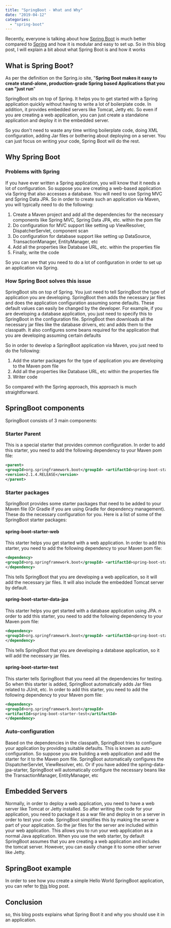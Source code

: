 ```yaml
---
title: "SpringBoot - What and Why"
date: "2019-04-12"
categories: 
  - "spring-boot"
---
```


Recently, everyone is talking about how [Spring Boot](https://click.linksynergy.com/deeplink?id=MnzIZAZNE5Y&mid=39197&murl=https%3A%2F%2Fwww.udemy.com%2Fcourse%2Fspring-5-with-spring-boot-2%2F) is much better compared to [Spring](https://click.linksynergy.com/deeplink?id=MnzIZAZNE5Y&mid=39197&murl=https%3A%2F%2Fwww.udemy.com%2Fcourse%2Fjava-spring-framework-masterclass%2F) and how it is modular and easy to set up. So in this blog post, I will explain a bit about what Spring Boot is and how it works

## What is Spring Boot?

As per the definition on the Spring.io site, "**Spring Boot makes it easy to create stand-alone, production-grade Spring based Applications that you can "just run**"

SpringBoot sits on top of Spring. It helps you to get started with a Spring application quickly without having to write a lot of boilerplate code. In addition, it provides embedded servers like Tomcat, Jetty etc. So even if you are creating a web application, you can just create a standalone application and deploy it in the embedded server.

So you don't need to waste any time writing boilerplate code, doing XML configuration, adding Jar files or bothering about deploying on a server. You can just focus on writing your code, Spring Boot will do the rest.

## Why Spring Boot

### Problems with Spring

If you have ever written a Spring application, you will know that it needs a lot of configuration. So suppose you are creating a web-based application via Spring that also accesses a database. You will need to use Spring MVC and Spring Data JPA. So in order to create such an application via Maven, you will typically need to do the following:

1. Create a Maven project and add all the dependencies for the necessary components like Spring MVC, Spring Data JPA, etc. within the pom file
2. Do configuration for MVC support like setting up ViewResolver, DispatcherServlet, component scan
3. Do configuration for database support like setting up DataSource, TransactionManager, EntityManager, etc
4. Add all the properties like Database URL, etc. within the properties file
5. Finally, write the code

So you can see that you need to do a lot of configuration in order to set up an application via Spring.

### How Spring Boot solves this issue

SpringBoot sits on top of Spring. You just need to tell SpringBoot the type of application you are developing. SpringBoot then adds the necessary jar files and does the application configuration assuming some defaults. These default values can easily be changed by the developer. For example, if you are developing a database application, you just need to specify this to SpringBoot in the configuration file. SpringBoot then downloads all the necessary jar files like the database drivers, etc and adds them to the classpath. It also configures some beans required for the application that you are developing assuming certain defaults

So in order to develop a SpringBoot application via Maven, you just need to do the following:

1. Add the starter packages for the type of application you are developing to the Maven pom file
2. Add all the properties like Database URL, etc within the properties file
3. Writer code

So compared with the Spring approach, this approach is much straightforward.

## SpringBoot components

SpringBoot consists of 3 main components:

### Starter Parent

This is a special starter that provides common configuration. In order to add this starter, you need to add the following dependency to your Maven pom file:

````xml
<parent> 
<groupId>org.springframework.boot</groupId> <artifactId>spring-boot-starter-parent</artifactId> 
<version>2.1.4.RELEASE</version> 
</parent>
````

### Starter packages

SpringBoot provides some starter packages that need to be added to your Maven file (Or Gradle if you are using Gradle for dependency management). These do the necessary configuration for you. Here is a list of some of the SpringBoot starter packages:

#### spring-boot-starter-web

This starter helps you get started with a web application. In order to add this starter, you need to add the following dependency to your Maven pom file:

````xml
<dependency> 
<groupId>org.springframework.boot</groupId> <artifactId>spring-boot-starter-web</artifactId> 
</dependency>
````

This tells SpringBoot that you are developing a web application, so it will add the necessary jar files. It will also include the embedded Tomcat server by default.

#### spring-boot-starter-data-jpa

This starter helps you get started with a database application using JPA. n order to add this starter, you need to add the following dependency to your Maven pom file:

````xml
<dependency> 
<groupId>org.springframework.boot</groupId> <artifactId>spring-boot-starter-data-jpa</artifactId> 
</dependency>
````

This tells SpringBoot that you are developing a database application, so it will add the necessary jar files.

#### spring-boot-starter-test

This starter tells SpringBoot that you need all the dependencies for testing. So when this starter is added, SpringBoot automatically adds Jar files related to JUnit, etc. In order to add this starter, you need to add the following dependency to your Maven pom file:

````xml
<dependency> 
<groupId>org.springframework.boot</groupId>
<artifactId>spring-boot-starter-test</artifactId> 
</dependency>
````

### Auto-configuration

Based on the dependencies in the classpath, SpringBoot tries to configure your application by providing suitable defaults. This is known as auto-configuration. So suppose you are building a web application and add the starter for it to the Maven pom file. SpringBoot automatically configures the DispatcherServlet, ViewResolver, etc. Or if you have added the spring-data-jpa-starter, SpringBoot will automatically configure the necessary beans like the TransactionManager, EntityManager, etc

## Embedded Servers

Normally, in order to deploy a web application, you need to have a web server like Tomcat or Jetty installed. So after writing the code for your application, you need to package it as a war file and deploy in on a server in order to test your code. SpringBoot simplifies this by making the server a part of your application. So the jar files for the server are included within your web application. This allows you to run your web application as a normal Java application. When you use the web starter, by default SpringBoot assumes that you are creating a web application and includes the tomcat server. However, you can easily change it to some other server like Jetty.

## SpringBoot example

In order to see how you create a simple Hello World SpringBoot application, you can refer to [this](#how-to-create-a-hello-world-spring-boot-web-application-in-eclipse-using-maven.md) blog post.

## Conclusion

so, this blog posts explains what Spring Boot it and why you should use it in an application.
